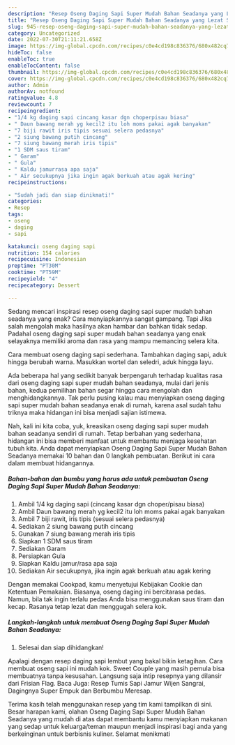 ```yaml
---
description: "Resep Oseng Daging Sapi Super Mudah Bahan Seadanya yang Lezat Sekali"
title: "Resep Oseng Daging Sapi Super Mudah Bahan Seadanya yang Lezat Sekali"
slug: 945-resep-oseng-daging-sapi-super-mudah-bahan-seadanya-yang-lezat-sekali
category: Uncategorized
date: 2022-07-30T21:11:21.658Z
image: https://img-global.cpcdn.com/recipes/c0e4cd198c836376/680x482cq70/oseng-daging-sapi-super-mudah-bahan-seadanya-foto-resep-utama.jpg
hideToc: false
enableToc: true
enableTocContent: false
thumbnail: https://img-global.cpcdn.com/recipes/c0e4cd198c836376/680x482cq70/oseng-daging-sapi-super-mudah-bahan-seadanya-foto-resep-utama.jpg
cover: https://img-global.cpcdn.com/recipes/c0e4cd198c836376/680x482cq70/oseng-daging-sapi-super-mudah-bahan-seadanya-foto-resep-utama.jpg
author: Admin
authorAv: notfound
ratingvalue: 4.8
reviewcount: 7
recipeingredient:
- "1/4 kg daging sapi cincang kasar dgn choperpisau biasa"
- " Daun bawang merah yg kecil2 itu loh moms pakai agak banyakan"
- "7 biji rawit iris tipis sesuai selera pedasnya"
- "2 siung bawang putih cincang"
- "7 siung bawang merah iris tipis"
- "1 SDM saus tiram"
- " Garam"
- " Gula"
- " Kaldu jamurrasa apa saja"
- " Air secukupnya jika ingin agak berkuah atau agak kering"
recipeinstructions:

- "Sudah jadi dan siap dinikmati!"
categories:
- Resep
tags:
- oseng
- daging
- sapi

katakunci: oseng daging sapi 
nutrition: 154 calories
recipecuisine: Indonesian
preptime: "PT30M"
cooktime: "PT59M"
recipeyield: "4"
recipecategory: Dessert

---
```



Sedang mencari inspirasi resep oseng daging sapi super mudah bahan seadanya yang enak? Cara menyiapkannya sangat gampang. Tapi Jika salah mengolah maka hasilnya akan hambar dan bahkan tidak sedap. Padahal oseng daging sapi super mudah bahan seadanya yang enak selayaknya memiliki aroma dan rasa yang mampu memancing selera kita.


Cara membuat oseng daging sapi sederhana. Tambahkan daging sapi, aduk hingga berubah warna. Masukkan wortel dan seledri, aduk hingga layu.

Ada beberapa hal yang sedikit banyak berpengaruh terhadap kualitas rasa dari oseng daging sapi super mudah bahan seadanya, mulai dari jenis bahan, kedua pemilihan bahan segar hingga cara mengolah dan menghidangkannya. Tak perlu pusing kalau mau menyiapkan oseng daging sapi super mudah bahan seadanya enak di rumah, karena asal sudah tahu triknya maka hidangan ini bisa menjadi sajian istimewa.


Nah, kali ini kita coba, yuk, kreasikan oseng daging sapi super mudah bahan seadanya sendiri di rumah. Tetap berbahan yang sederhana, hidangan ini bisa memberi manfaat untuk membantu menjaga kesehatan tubuh kita. Anda dapat menyiapkan Oseng Daging Sapi Super Mudah Bahan Seadanya memakai 10 bahan dan 0 langkah pembuatan. Berikut ini cara dalam membuat hidangannya.

<!--inarticleads1-->

##### Bahan-bahan dan bumbu yang harus ada untuk pembuatan Oseng Daging Sapi Super Mudah Bahan Seadanya:

1. Ambil 1/4 kg daging sapi (cincang kasar dgn choper/pisau biasa)
1. Ambil  Daun bawang merah yg kecil2 itu loh moms pakai agak banyakan
1. Ambil 7 biji rawit, iris tipis (sesuai selera pedasnya)
1. Sediakan 2 siung bawang putih cincang
1. Gunakan 7 siung bawang merah iris tipis
1. Siapkan 1 SDM saus tiram
1. Sediakan  Garam
1. Persiapkan  Gula
1. Siapkan  Kaldu jamur/rasa apa saja
1. Sediakan  Air secukupnya, jika ingin agak berkuah atau agak kering


Dengan memakai Cookpad, kamu menyetujui Kebijakan Cookie dan Ketentuan Pemakaian. Biasanya, oseng daging ini bercitarasa pedas. Namun, bila tak ingin terlalu pedas Anda bisa menggunakan saus tiram dan kecap. Rasanya tetap lezat dan menggugah selera kok. 

<!--inarticleads2-->

##### Langkah-langkah untuk membuat Oseng Daging Sapi Super Mudah Bahan Seadanya:


1. Selesai dan siap dihidangkan!

Apalagi dengan resep daging sapi lembut yang bakal bikin ketagihan. Cara membuat oseng sapi ini mudah kok. Sweet Couple yang masih pemula bisa membuatnya tanpa kesusahan. Langsung saja intip resepnya yang dilansir dari Frisian Flag. Baca Juga: Resep Tumis Sapi Jamur Wijen Sangrai, Dagingnya Super Empuk dan Berbumbu Meresap. 

Terima kasih telah menggunakan resep yang tim kami tampilkan di sini. Besar harapan kami, olahan Oseng Daging Sapi Super Mudah Bahan Seadanya yang mudah di atas dapat membantu kamu menyiapkan makanan yang sedap untuk keluarga/teman maupun menjadi inspirasi bagi anda yang berkeinginan untuk berbisnis kuliner. Selamat menikmati

